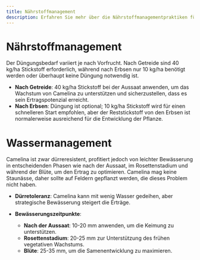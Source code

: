 ```yaml
---
title: Nährstoffmanagement
description: Erfahren Sie mehr über die Nährstoffmanagementpraktiken für den Anbau von Camelina.
---
```

# Nährstoffmanagement

Der Düngungsbedarf variiert je nach Vorfrucht. Nach Getreide sind 40 kg/ha Stickstoff erforderlich, während nach Erbsen nur 10 kg/ha benötigt werden oder überhaupt keine Düngung notwendig ist.

- **Nach Getreide**: 40 kg/ha Stickstoff bei der Aussaat anwenden, um das Wachstum von Camelina zu unterstützen und sicherzustellen, dass es sein Ertragspotenzial erreicht.
- **Nach Erbsen**: Düngung ist optional; 10 kg/ha Stickstoff wird für einen schnelleren Start empfohlen, aber der Reststickstoff von den Erbsen ist normalerweise ausreichend für die Entwicklung der Pflanze.


# Wassermanagement

Camelina ist zwar dürreresistent, profitiert jedoch von leichter Bewässerung in entscheidenden Phasen wie nach der Aussaat, im Rosettenstadium und während der Blüte, um den Ertrag zu optimieren. Camelina mag keine Staunässe, daher sollte auf Feldern gepflanzt werden, die dieses Problem nicht haben.

- **Dürretoleranz**: Camelina kann mit wenig Wasser gedeihen, aber strategische Bewässerung steigert die Erträge.

- **Bewässerungszeitpunkte**:
    - **Nach der Aussaat**: 10-20 mm anwenden, um die Keimung zu unterstützen.
    - **Rosettenstadium**: 20-25 mm zur Unterstützung des frühen vegetativen Wachstums.
    - **Blüte**: 25-35 mm, um die Samenentwicklung zu maximieren.